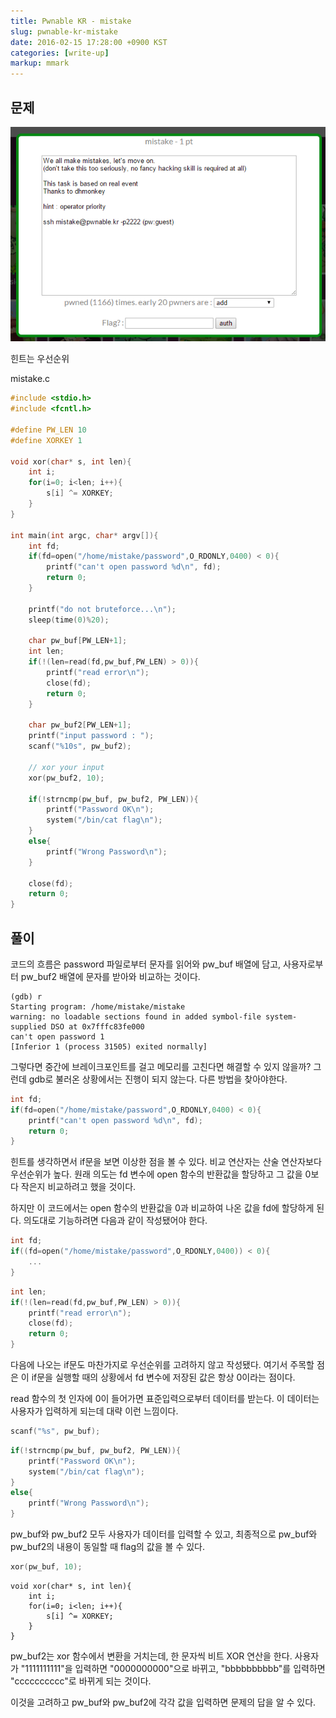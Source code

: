 ```yaml
---
title: Pwnable KR - mistake
slug: pwnable-kr-mistake
date: 2016-02-15 17:28:00 +0900 KST
categories: [write-up]
markup: mmark
---
```


## 문제

![Pwnable KR mistake](pwnable-kr-mistake.png)

힌트는 우선순위

mistake.c

```c
#include <stdio.h>
#include <fcntl.h>

#define PW_LEN 10
#define XORKEY 1

void xor(char* s, int len){
    int i;
    for(i=0; i<len; i++){
        s[i] ^= XORKEY;
    }
}

int main(int argc, char* argv[]){
    int fd;
    if(fd=open("/home/mistake/password",O_RDONLY,0400) < 0){
        printf("can't open password %d\n", fd);
        return 0;
    }

    printf("do not bruteforce...\n");
    sleep(time(0)%20);

    char pw_buf[PW_LEN+1];
    int len;
    if(!(len=read(fd,pw_buf,PW_LEN) > 0)){
        printf("read error\n");
        close(fd);
        return 0;
    }

    char pw_buf2[PW_LEN+1];
    printf("input password : ");
    scanf("%10s", pw_buf2);

    // xor your input
    xor(pw_buf2, 10);

    if(!strncmp(pw_buf, pw_buf2, PW_LEN)){
        printf("Password OK\n");
        system("/bin/cat flag\n");
    }
    else{
        printf("Wrong Password\n");
    }

    close(fd);
    return 0;
}
```

## 풀이

코드의 흐름은 password 파일로부터 문자를 읽어와 pw_buf 배열에 담고,
사용자로부터 pw_buf2 배열에 문자를 받아와 비교하는 것이다.

```x86asm
(gdb) r
Starting program: /home/mistake/mistake
warning: no loadable sections found in added symbol-file system-supplied DSO at 0x7fffc83fe000
can't open password 1
[Inferior 1 (process 31505) exited normally]
```

그렇다면 중간에 브레이크포인트를 걸고 메모리를 고친다면 해결할 수 있지 않을까?
그런데 gdb로 불러온 상황에서는 진행이 되지 않는다.
다른 방법을 찾아야한다.

```c
int fd;
if(fd=open("/home/mistake/password",O_RDONLY,0400) < 0){
    printf("can't open password %d\n", fd);
    return 0;
}
```

힌트를 생각하면서 if문을 보면 이상한 점을 볼 수 있다.
비교 연산자는 산술 연산자보다 우선순위가 높다.
원래 의도는 fd 변수에 open 함수의 반환값을 할당하고
그 값을 0보다 작은지 비교하려고 했을 것이다.

하지만 이 코드에서는 open 함수의 반환값을 0과 비교하여 나온 값을
fd에 할당하게 된다. 의도대로 기능하려면 다음과 같이 작성됐어야 한다.

```c
int fd;
if((fd=open("/home/mistake/password",O_RDONLY,0400)) < 0){
    ...
}
```

```c
int len;
if(!(len=read(fd,pw_buf,PW_LEN) > 0)){
    printf("read error\n");
    close(fd);
    return 0;
}
```

다음에 나오는 if문도 마찬가지로 우선순위를 고려하지 않고 작성됐다.
여기서 주목할 점은 이 if문을 실행할 때의 상황에서
fd 변수에 저장된 값은 항상 0이라는 점이다.

read 함수의 첫 인자에 0이 들어가면 표준입력으로부터 데이터를 받는다.
이 데이터는 사용자가 입력하게 되는데 대략 이런 느낌이다.

```c
scanf("%s", pw_buf);
```

```c
if(!strncmp(pw_buf, pw_buf2, PW_LEN)){
    printf("Password OK\n");
    system("/bin/cat flag\n");
}
else{
    printf("Wrong Password\n");
}
```

pw_buf와 pw_buf2 모두 사용자가 데이터를 입력할 수 있고,
최종적으로 pw_buf와 pw_buf2의 내용이 동일할 때 flag의 값을 볼 수 있다.

```c
xor(pw_buf, 10);
```

```
void xor(char* s, int len){
    int i;
    for(i=0; i<len; i++){
        s[i] ^= XORKEY;
    }
}
```

pw_buf2는 xor 함수에서 변환을 거치는데, 한 문자씩 비트 XOR 연산을 한다.
사용자가 "1111111111"을 입력하면 "0000000000"으로 바뀌고,
"bbbbbbbbbb"를 입력하면 "cccccccccc"로 바뀌게 되는 것이다.

이것을 고려하고 pw_buf와 pw_buf2에 각각 값을 입력하면 문제의 답을 알 수 있다.
